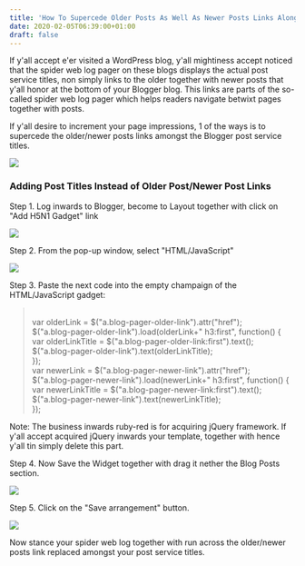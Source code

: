 ```yaml
---
title: 'How To Supercede Older Posts As Well As Newer Posts Links Alongside Blogger Postal Service Titles'
date: 2020-02-05T06:39:00+01:00
draft: false
---
```


If y'all accept e'er visited a WordPress blog, y'all mightiness accept noticed that the spider web log pager on these blogs displays the actual post service titles, non simply links to the older together with newer posts that y'all honor at the bottom of your Blogger blog. This links are parts of the so-called spider web log pager which helps readers navigate betwixt pages together with posts.  
  
If y'all desire to increment your page impressions, 1 of the ways is to supercede the older/newer posts links amongst the Blogger post service titles.  
  

![](https://4.bp.blogspot.com/-NRAGe0vDgg0/T4WXZfqmLsI/AAAAAAAABuw/2CQu-Hrv7bI/s200/add+blogger+blogspot+post+titles+instead+of+newer+older+posts+links+increase+page+impressions+blogger+tricks+tips.png)

### Adding Post Titles Instead of Older Post/Newer Post Links

Step 1. Log inwards to Blogger, become to Layout together with click on "Add H5N1 Gadget" link  
  

![](https://4.bp.blogspot.com/-LcW_xNLozrI/UTJQzFPdhEI/AAAAAAAAC4c/LQFO0DKxxm4/s1600/blogger-layout-add+a+gadget-how-to.png)

  
Step 2. From the pop-up window, select "HTML/JavaScript"  
  

![](https://2.bp.blogspot.com/-c2r6HAMX2EE/UTJRX0C3_eI/AAAAAAAAC4k/tqQrar_00tM/s1600/blogger-widgets-gadgets-tutorials-tricks-helplogger-html-javascrip.png)

  
Step 3. Paste the next code into the empty champaign of the HTML/JavaScript gadget:  
  

>   
> <br /> var olderLink = $("a.blog-pager-older-link").attr("href");<br /> $("a.blog-pager-older-link").load(olderLink+" h3:first", function() {<br /> var olderLinkTitle = $("a.blog-pager-older-link:first").text();<br /> $("a.blog-pager-older-link").text(olderLinkTitle);<br /> });<br /> var newerLink = $("a.blog-pager-newer-link").attr("href");<br /> $("a.blog-pager-newer-link").load(newerLink+" h3:first", function() {<br /> var newerLinkTitle = $("a.blog-pager-newer-link:first").text();<br /> $("a.blog-pager-newer-link").text(newerLinkTitle);<br /> });<br />

  
Note: The business inwards ruby-red is for acquiring jQuery framework. If y'all accept acquired jQuery inwards your template, together with hence y'all tin simply delete this part.  
  
Step 4. Now Save the Widget together with drag it nether the Blog Posts section.  
  

![](https://1.bp.blogspot.com/-ZDCNRI3L7x4/UTPFLV8opQI/AAAAAAAAC6k/TxKIvgA21hU/s1600/replace-older-newer-posts-with-post-titles-blogger-tutorials.png)

  
Step 5. Click on the "Save arrangement" button.  
  

![](https://1.bp.blogspot.com/-c7Gs7TL2sdw/UTH_LEFG6PI/AAAAAAAAC4I/pQtqluf-6SM/s1600/save-arrangement-blogger-widgets-page-elements.png)

  
Now stance your spider web log together with run across the older/newer posts link replaced amongst your post service titles.